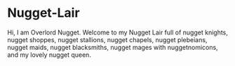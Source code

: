 # Nugget-Lair
Hi, I am Overlord Nugget.
Welcome to my Nugget Lair full of nugget knights, nugget shoppes, nugget stallions, nugget chapels, nugget plebeians, nugget maids, nugget blacksmiths, nugget mages with nuggetnomicons, and my lovely nugget queen.
